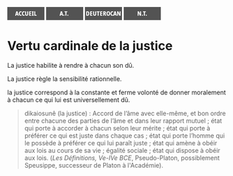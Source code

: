 [<img src="/images/accueil.png">](/)
[<img src="/images/ancientestament.png">](/pages/ancientestament.html)
[<img src="/images/deuterocanoniques.png">](/pages/deuterocanoniques.html)
[<img src="/images/nouveautestament.png">](/pages/nouveautestament.html)

# Vertu cardinale de la justice <a name="justice"></a>

La justice habilite à rendre à chacun son dû.

La justice règle la sensibilité rationnelle.

 la justice correspond à la constante et ferme volonté de donner moralement à chacun ce qui lui est universellement dû.


>dikaiosunê (la justice) : Accord de l’âme avec elle-même, et bon ordre entre chacune des parties de l’âme et dans leur rapport mutuel ; état qui porte à accorder à chacun selon leur mérite ; état qui porte à préférer ce qui est juste dans chaque cas ; état qui porte l’homme qui le possède à préférer ce qui lui paraît juste ; état qui amène à obéir aux lois au cours de sa vie ; égalité sociale ; état qui dispose à obéir aux lois. (*Les Définitions, Ve-IVe BCE*, Pseudo-Platon, possiblement Speusippe, successeur de Platon à l'Académie).